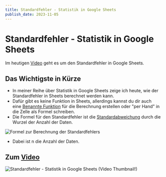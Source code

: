 ```yaml
---
title: Standardfehler - Statistik in Google Sheets
publish_date: 2023-11-05
---
```


# Standardfehler - Statistik in Google Sheets

Im heutigen [Video](https://youtu.be/WeB1JYCcdNo) geht es um den Standardfehler in Google Sheets. 

## Das Wichtigste in Kürze

- In meiner Reihe über Statistik in Google Sheets zeige ich heute, wie der Standardfehler in Sheets berechnet werden kann.
- Dafür gibt es keine Funktion in Sheets, allerdings kannst du dir auch eine [Benannte Funktion](https://youtu.be/L2LVHTGzizU) für die Berechnung erstellen oder "per Hand" in die Zelle als Formel schreiben.
- Die Formel für den Standardfehler ist die [Standardabweichung](https://youtu.be/SX7qqCNMHzw) durch die Wurzel der Anzahl der Daten.

![Formel zur Berechnung der Standardfehlers](../../images/formeln/508_formel.jpg "Formel zur Berechnung der Standardfehlers")

- Dabei ist n die Anzahl der Daten.

## Zum [Video](https://youtu.be/WeB1JYCcdNo)

![Standardfehler - Statistik in Google Sheets (Video Thumbnail!)](../../thumbnails/Fertig508.jpg "Standardfehler - Statistik in Google Sheets (Video Thumbnail!)")
